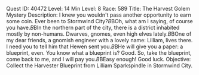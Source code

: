 Quest ID: 40472
Level: 14
Min Level: 8
Race: 589
Title: The Harvest Golem Mystery
Description: I knew you wouldn't pass another opportunity to earn some coin. Ever been to Stormwind City?$B$BOh, what am I saying, of course you have.$B$BIn the northern part of the city, there is a district inhabited mostly by non-humans. Dwarves, gnomes, even high elves lately.$B$BOne of my dear friends, a gnomish engineer with a lovely name: Lilliam, lives there. I need you to tell him that Hewen sent you.$B$BHe will give you a paper: a blueprint, even. You know what a blueprint is? Good. So, take the blueprint, come back to me, and I will pay you.$B$BEasy enough! Good luck.
Objective: Collect the Harvester Blueprint from Lilliam Sparkspindle in Stormwind City.
